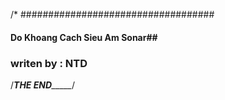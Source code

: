 /*
###################################
#### Do Khoang Cach Sieu Am Sonar##
### writen by : NTD    ############



/*_______________THE END____________________*/


